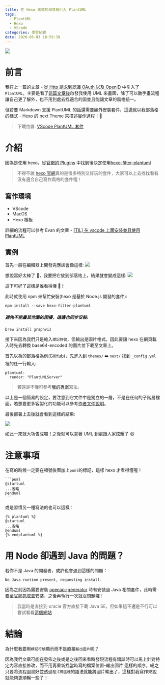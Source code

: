 ```yaml
---
title: 在 Hexo 樣式的部落格引入 PlantUML
tags:
  - PlantUML
  - Hexo
  - VScode
categories: 學習紀錄
date: 2020-06-03 18:59:38
---
```


![](https://cdn.pixabay.com/photo/2015/03/04/16/11/sunset-659012_1280.jpg)

# 前言

我在上一篇的文章 - [從 Http 請求到認識 OAuth 以及 OpenID](https://nijialin.com/2020/06/01/%E5%BE%9E-Http-%E8%AB%8B%E6%B1%82%E5%88%B0%E8%AA%8D%E8%AD%98-OAuth-%E4%BB%A5%E5%8F%8A-OpenID/) 中引入了 `PlantUML`，主要是看了[這篇文章後](https://www.evanlin.com/til-vscode-plantuml/)啟發我使用 UML 來畫圖，除了可以動手畫流程讓自己更了解外，也不用到處去找適合的圖並且能讓文章的風格統一。

但若要 Markdown 支援 PlantUML 的話還需要額外安裝套件，這邊就以我部落格的樣式 - Hexo 的 next Theme 來描述實作過程！🙂

> 下載位置: [VScode PlantUML 套件](https://marketplace.visualstudio.com/items?itemName=jebbs.plantuml)

<!-- more -->

# 介紹

因為是使用 hexo，從[官網的 Plugins](https://hexo.io/plugins/) 中找到後決定使用[hexo-filter-plantuml](https://github.com/miao1007/hexo-filter-plantuml)

> 不得不說 [hexo 官網](https://hexo.io/plugins/)真的是很多特別又好玩的套件，大家可以上去找找看有沒有適合自己寫作風格的套件喔！

## 寫作環境

- VScode
- MacOS
- Hexo 樣板

詳細的流程可以參考 Evan 的文章 - [[TIL] 在 vscode 上面安裝並且使用 PlantUML](https://www.evanlin.com/til-vscode-plantuml/)

## 實例

首先一般在編輯器上開發完應該會像這樣:
![](https://i.imgur.com/CEoFn8h.jpg)

想說寫好太棒了 🎉，我要把它放到部落格上，結果就會變成這樣:
![](https://i.imgur.com/LwXokuE.png)

這下可好了這樣是誰看得懂 😤！

此時就使用 npm 來幫忙安裝(hexo 是基於 Node.js 開發的套件):

```
npm install --save hexo-filter-plantuml
```

##### 避免不能畫其他圖的困擾，這邊也同步安裝:

```
brew install graphviz
```

接下來因為我們只是輸入`標記符號`，但輸出是圖片格式，因此要讓 hexo 在網頁載入時先去轉換 base64-encoded 的圖片並下載至文章上。

首先以為的部落格為例([GitHub](https://github.com/louis70109/nijia-blog-backup))，先進入到
`themes/` ➡️ `next/` 找到 `_config.yml` 裡的任一行輸入:

```
plantuml:
  render: "PlantUMLServer"
```

> 若還是不懂可參考[我的專案](https://github.com/louis70109/nijia-blog-backup/blob/master/themes/next/_config.yml#L139)寫法。

以上是一個簡易的設定，要注意到它文件中是獨立的一層，不是在任何的子階層裡面，若想要更多客製化的功能可以參考[作者文件說明](https://github.com/miao1007/hexo-filter-plantuml#advanced-configuration)。

最後部署上去後就會看到這樣的結果:

![](https://i.imgur.com/gzcJJml.png)

如此一來就大功告成囉！之後就可以拿著 UML 到處跟人家炫耀了 😆

# 注意事項

在寫的時候一定要在頓號後面加上`puml`的標記，這樣 hexo 才看得懂喔！

````
​```puml
@startuml
...省略
@enduml
​```
````

或是習慣另一種寫法的也可以這樣：

```
{% plantuml %}
@startuml
...省略
@enduml
{% endplantuml %}
```

# 用 Node 卻遇到 Java 的問題？

若你不是 Java 的開發者，或許也會遇到這樣的問題：

```
No Java runtime present, requesting install.
```

因為之前因為需要安裝 [openapi-generator](https://github.com/OpenAPITools/openapi-generator) 時有安裝過 Java 相關套件，此時需要至[官網抓取](https://www.oracle.com/java/technologies/)並安裝，之後再執行一次就沒問題囉！

> 我當時是直接到 oracle 官方直接下載 Java SE，但如果這不還是不行可以嘗試看看[這個網站](https://java.com/en/download/mac_download.jsp)

# 結論

為什麼我要用`標記符號`顯示而不是直接`輸出圖片`呢？

因為我們文章可能在發佈之後或是之後回來看時發現流程有錯誤時可以馬上針對特定內容直接修改，而不用再重新找當時寫的檔案位置-輸出圖片 這樣的順序，總之只要將流程圖畫好並透過`程式碼區塊`的語法就能將圖片輸出了，這樣對我寫作來說就能夠更順暢一些了！
